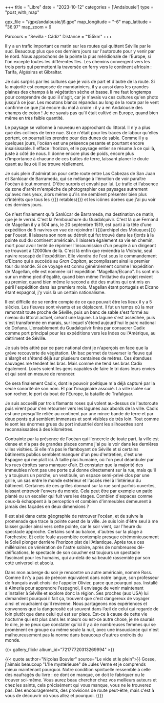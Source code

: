 +++
title = "Libre"
date = "2023-10-12"
categories = ['Andalousie']
type = "post_with_map"

gpx_file = "/gpx/andalousie/j6.gpx"
map_longitude = "-6"
map_latitude = "36.97"
map_zoom = 9

Parcours = "Sevilla - Cádiz"
Distance = "155km"
+++

Il y a un trafic important ce matin sur les routes qui quittent Séville par le sud. Beaucoup plus que ces derniers jours sur l'autoroute 
pour y venir par le nord. Nous approchons de la pointe la plus méridionale de l'Europe, si l'on excepte toutes les différentes îles. Les chemins 
convergent vers les trois ports qui permettent la traversée en ferry vers le continent africain : Tarifa, Algésiras et Gibraltar.

Je suis surpris par les cultures que je vois de part et d'autre de la route. Si la majorité est composée de mandariniers, il y a aussi 
dans les grandes plaines des champs à la végétation sèche et basse. Il me faut longtemps pour comprendre de quoi il s'agit, car je 
n'avais vu ces cultures qu'en photo jusqu'à ce jour. Les moutons blancs répandus au long de la route par le vent confirme ce que j'ai 
encore du mal à croire : il y a en Andalousie des champs de coton ! Je ne savais pas qu'il était cultivé en Europe, quand bien même en 
très faible quantité.

Le paysage se vallonne à nouveau en approchant du littoral. Il n'y a plus que des collines de terre nue. Si ce n'était pour les traces de 
labour qu'elles portent, on pourrait les prendre pour des dunes de sable. Comme il y a quelques jours, l'océan est une présence pesante et 
pourtant encore insaisissable. Il efface l'horizon, et le paysage entier se résume à ce qui là, juste à côté de nous. Il donne encore plus 
de poids, encore plus d'importance à chacune de ces buttes de terre, laissant planer le doute quant au lieu où il se trouve réellement.

Je suis plein d'admiration pour cette route entre Las Cabezas de San Juan et Sanlúcar de Barrameda, qui se mélange à l'émotion de voir 
paraître l'océan à tout moment. D'être surpris et envahi par lui. Le trafic et l'absence de zone d'arrêt m'empêche de photographier ces 
paysages autrement qu'avec mes yeux, alors même qu'ils me semblent présenter bien plus d'intérêts que tous les 
{{<definition definition="Dans une église, construction verticale portant un décor peint ou sculpté, placée sur un autel ou en retrait de celui-ci. (Larousse)">}}
retables{{</definition>}} 
et les icônes dorées que j'ai pu voir ces derniers jours.

Ce n'est finalement qu'à Sanlúcar de Barrameda, ma destination ce matin, que je le verrai. C'est là l'embouchure du Guadalquivir. C'est là 
que Fernand de Magellan il y a 504 ans, le 20 septembre 1519, est parti à la tête d'une expédition de 5 navires en vue de rejoindre 
l'{{<definition definition="Archipel situé dans l'Est de l'actuelle Indonésie, très prisées à l'époque pour ses épices et notamment les clous de girofles.">}}archipel 
des Moluques{{</definition>}} 
par l'ouest. Il laissera son nom au détroit qui fut trouvé dans les fjords à la pointe sud du continent américain. Il laissera également sa 
vie en chemin, mort pour avoir tenté de réprimer l'insoumission d'un peuple à un dirigeant se trouvant à 12000km de là. C'est là enfin que 
reviendra la *Victoria*, seul navire rescapé de l'expédition. Elle viendra de l'est sous le commandement d'Elcano qui a succédé au *Gran Capitan*, 
accomplissant ainsi le premier tour du monde. Si ce voyage est connu généralement comme l'expédition de Magellan, elle est nommée ici 
l'expédition "Magellan/Elcano". Ils sont mis sur un même pied d'égalité, quand bien même l'initiative du projet revient au premier, quand bien 
même le second a été des mutins qui ont mis en péril l'expédition dans les premiers mois. Magellan étant portugais et Elcano étant espagnol, j'y 
vois là un certain nationalisme.

Il est difficile de se rendre compte de ce que pouvait être les lieux il y a 5 siècles. Les fleuves sont vivants et se déplacent. Il fut un temps 
où la mer remontait toute proche de Séville, puis un banc de sable s'est formé au niveau du littoral actuel, créant une lagune. La lagune s'est 
asséchée, puis s'est transformée en marais, sur lequel s'étend aujourd'hui le parc national de Doñana. L'ensablement du Guadalquivir finira par 
consacrer Cadix comme port principal pour les expéditions vers les Indes ou l'Amérique, au détriment de Séville.

Je suis très attiré par ce parc national dont je n'aperçois en face que la grève recouverte de végétation. Un bac permet de traverser le fleuve 
qui s'élargit et s'étend déjà sur plusieurs centaines de mètres. Ces étendues sauvages me tendent les bras. Mais comme me tend ses bras Cadix également.
Loués soient les gens capables de faire le tri dans leurs envies et qui sont en mesure de renoncer.

Ce sera finalement Cadix, dont le pouvoir poétique m'a déjà capturé par la seule sonorité de son nom. Et par l'imaginaire associé. La ville 
isolée sur son rocher, le port du bout de l'Europe, la bataille de Trafalguar.

Je suis accueilli par trois flamants roses qui volent au-dessus de l'autoroute puis virent pour s'en retourner vers les lagunes aux abords de la 
ville. Cadix est une presqu'île reliée au continent par une mince bande de terre et par deux ponts qui semblent immenses et sont visibles de très 
loin. Tout comme le sont les énormes grues du port industriel dont les silhouettes sont reconnaissables à des kilomètres.

Contrainte par la présence de l'océan qui l'encercle de toute part, la ville est dense et n'a pas de grandes places comme j'ai pu le voir dans 
les dernières villes visitées. Si elle n'a pas le flamboyant de Séville et si certains bâtiments publics semblent manquer d'un peu d'entretien, 
c'est une Espagne qui me plaît ici. À taille plus humaine, où l'on peut déambuler par les rues étroites sans manquer d'air. Et constater que la 
majorité des immeubles n'ont pas une porte qui donne directement sur la rue, mais qu'il y a toujours un porche, un vestibule, un espace semi-privé 
clos par une grille, un sas entre le monde extérieur et l'accès réel à l'intérieur du bâtiment. Certaines de ces grilles donnant sur la rue sont parfois 
ouvertes, laissant entrevoir l'envers du monde. Cela peut être par exemple un patio planté ou un escalier qui fuit vers les étages. Combien 
d'espaces comme ceux-là échappent à la perception et combien d'immeubles demeurent à jamais des façades en deux dimensions ?

Il est aisé dans cette géographie de retrouver l'océan, et de suivre la promenade que trace la pointe ouest de la ville. Je suis loin d'être seul 
à me laisser guider ainsi vers cette pointe, car le soir vient, car l'heure du spectacle approche. Certains sont au balcon, d'autres sur la plage 
à l'orchestre. Et cette foule assemblée contemple presque cérémonieusement le Soleil plonger derrière l'horizon plat de l'Atlantique. Après tous ces 
millénaires de vénération de l'astre solaire, après de nombreuses dé-déifications, le spectacle de son coucher est toujours un spectacle fascinant 
pour les humains, qui au-delà de sa beauté rassemble par son coté universel et absolu.

Dans mon auberge du soir je rencontre un autre américain, nommé Ross. Comme il n'y a pas de prénom équivalent dans notre langue, son professeur de français 
avait choisi de l'appeler Olivier, parce que pourquoi pas. Installé à Almeria pour apprendre l'espagnol, il envisage de venir maintenant s'installer à 
Séville et explore donc la région. Ses proches (aux USA) lui demandent pourquoi il fait ça, trouvent que c'est dangereux de voyager ainsi et voudraient 
qu'il revienne. Nous partageons nos expériences et convenons que la dangerosité est souvent dans l’œil de celui qui regarde de loin plutôt que 
dans celui qui est sur place. Est-ce à cause de cette vie nocturne qui est plus dans les mœurs ou est-ce autre chose, je ne saurais le dire, je ne 
peux que constater qu'ici il y a de nombreuses femmes qui se promènent en groupe ou même seule la nuit, avec une insouciance qui n'est 
malheureusement pas la norme dans beaucoup d'autres endroits du monde.

{{< gallery_flickr album_id="72177720313269994" >}}

{{< quote author="Nicolas Bouvier" source="Le vide et le plein">}}
Gosse, j'aimais beaucoup "L'Île mystérieuse" de Jules Verne et je comprends mieux maintenant pourquoi. Notre condition spirituelle ressemble 
à celle des naufragés du livre : ce dont on manque, on doit le fabriquer ou le trouver soi-même. Vous aurez beau chercher chez vos meilleurs 
auteurs et chez les saints, cela précisément qui vous manque, vous ne le trouverez pas. Des encouragements, des provisions de route peut-être, 
mais c'est à vous de découvrir où vous allez et pourquoi.
{{</quote>}}
